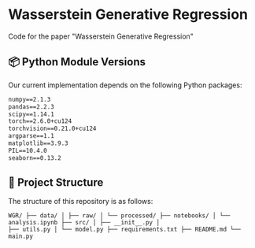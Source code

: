# Wasserstein Generative Regression
Code for the paper "Wasserstein Generative Regression"

## 📦 Python Module Versions
Our current implementation depends on the following Python packages:

```txt
numpy==2.1.3
pandas==2.2.3
scipy==1.14.1
torch==2.6.0+cu124
torchvision==0.21.0+cu124
argparse==1.1  
matplotlib==3.9.3
PIL==10.4.0
seaborn==0.13.2
```

## 📁 Project Structure 
The structure of this repository is as follows:
 ```
WGR/ ├── data/ │ ├── raw/ │ └── processed/ ├── notebooks/ │ └── analysis.ipynb ├── src/ │ ├── __init__.py │
├── utils.py │ └── model.py ├── requirements.txt ├── README.md └── main.py
```
